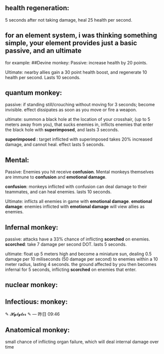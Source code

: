 ## health regeneration: 
5 seconds after not taking damage, heal 25 health per second. 

## for an element system, i was thinking something simple, your element provides just a basic passive, and an ultimate

for example:
##Devine monkey: 
Passive: increase health by 20 points.

Ultimate: nearby allies gain a 30 point health boost, and regenerate 10 health per second. Lasts 10 seconds.


## quantum monkey: 
passive: if standing still/crouching without moving for 3 seconds; become invisible. effect dissipates as soon as you move or fire a weapon.

ultimate: summon a black hole at the location of your crosshair, (up to 5 meters away from you), that sucks enemies in, inflicts enemies that enter the black hole with **superimposed**, and lasts 3 seconds.

**superimposed** : target inflicted with superimposed takes 20% increased damage, and cannot heal. effect lasts 5 seconds.

## Mental:
Passive: Enemies you hit receive **confusion**.
Mental monkeys themselves are immune to **confusion** and **emotional damage**.

**confusion**: monkeys inflicted with confusion can deal damage to their teammates, and can heal enemies. lasts 10 seconds. 

Ultimate: inflicts all enemies in game with **emotional damage**.
**emotional damage**: enemies inflicted with **emotional damage** will view allies as enemies. 

## Infernal monkey:
passive: attacks have a 33% chance of inflicting **scorched** on enemies.
**scorched**: take 7 damage per second DOT. lasts 5 seconds. 

ultimate: float up 5 meters high and become a miniature sun, dealing 0.5 damage per 10 miliseconds (50 damage per second) to enemies within a 10 meter radius, lasting 4 seconds. the ground affected by you then becomes infernal for 5 seconds, inflicting **scorched** on enemies that enter.

## nuclear monkey: 

## Infectious: monkey: 
✎ 𝓗𝔂𝓵𝔂𝓽𝓮𝓻 ✎ — 昨日 09:46
## Anatomical monkey: 
small chance of inflicting organ failure, which will deal internal damage over time

